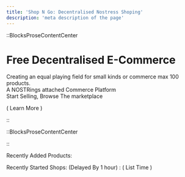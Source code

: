 ```yaml
---
title: 'Shop N Go: Decentralised Nostress Shoping'
description: 'meta description of the page'
---
```


::BlocksProseContentCenter
# Free Decentralised E-Commerce

Creating an equal playing field for small kinds or commerce max 100 products.  
A NOSTRings attached Commerce Platform  
Start Selling, Browse The marketplace

( Learn More )

::



::BlocksProseContentCenter





::


Recently Added Products: 

Recently Started Shops:  (Delayed By 1 hour) :
( List Time )